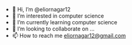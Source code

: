 - 👋 Hi, I’m @eliornagar12
- 👀 I’m interested in computer science
- 🌱 I’m currently learning computer science
- 💞️ I’m looking to collaborate on ...
- 📫 How to reach me eliornagar12@gmail.com

<!---
eliornagar12/eliornagar12 is a ✨ special ✨ repository because its `README.md` (this file) appears on your GitHub profile.
You can click the Preview link to take a look at your changes.
--->
